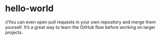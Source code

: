 # hello-world
//You can even open pull requests in your own repository and merge them yourself. It’s a great way to learn the GitHub flow before working on larger projects.
